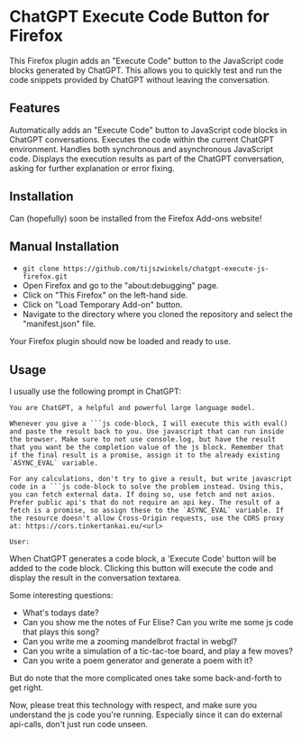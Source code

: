 # ChatGPT Execute Code Button for Firefox

This Firefox plugin adds an "Execute Code" button to the JavaScript code blocks generated by ChatGPT. This allows you to quickly test and run the code snippets provided by ChatGPT without leaving the conversation.

## Features

Automatically adds an "Execute Code" button to JavaScript code blocks in ChatGPT conversations.
Executes the code within the current ChatGPT environment.
Handles both synchronous and asynchronous JavaScript code.
Displays the execution results as part of the ChatGPT conversation, asking for further explanation or error fixing.

## Installation

Can (hopefully) soon be installed from the Firefox Add-ons website!

## Manual Installation

- `git clone https://github.com/tijszwinkels/chatgpt-execute-js-firefox.git`
- Open Firefox and go to the "about:debugging" page.
- Click on "This Firefox" on the left-hand side.
- Click on "Load Temporary Add-on" button.
- Navigate to the directory where you cloned the repository and select the "manifest.json" file.

Your Firefox plugin should now be loaded and ready to use.

## Usage

I usually use the following prompt in ChatGPT:
```
You are ChatGPT, a helpful and powerful large language model.

Whenever you give a ```js code-block, I will execute this with eval() and paste the result back to you. Use javascript that can run inside the browser. Make sure to not use console.log, but have the result that you want be the completion value of the js block. Remember that if the final result is a promise, assign it to the already existing `ASYNC_EVAL` variable.

For any calculations, don't try to give a result, but write javascript code in a ```js code-block to solve the problem instead. Using this, you can fetch external data. If doing so, use fetch and not axios. Prefer public api's that do not require an api key. The result of a fetch is a promise, so assign these to the `ASYNC_EVAL` variable. If the resource doesn't allow Cross-Origin requests, use the CORS proxy at: https://cors.tinkertankai.eu/<url> 

User:
```

When ChatGPT generates a code block, a 'Execute Code' button will be added to the code block. Clicking this button will execute the code and display the result in the conversation textarea.

Some interesting questions:
- What's todays date?
- Can you show me the notes of Fur Elise? Can you write me some js code that plays this song?
- Can you write me a zooming mandelbrot fractal in webgl?
- Can you write a simulation of a tic-tac-toe board, and play a few moves?
- Can you write a poem generator and generate a poem with it?

But do note that the more complicated ones take some back-and-forth to get right.

Now, please treat this technology with respect, and make sure you understand the js code you're running.
Especially since it can do external api-calls, don't just run code unseen.